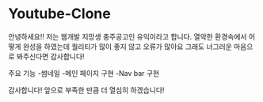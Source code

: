 # Youtube-Clone

안녕하세요!! 저는 웹개발 지망생 충주공고인 유익이라고 합니다. 
열악한 환경속에서 어떻게 완성을 하였는데 퀄리티가 많이 좋지 않고 오류가 많아요 그래도 너그러운 마음으로 봐주신다면 감사합니다!

주요 기능
-썸네일
-메인 페이지 구현
-Nav bar 구현

감사합니다! 앞으로 부족한 만큼 더 열심히 하겠습니다!
